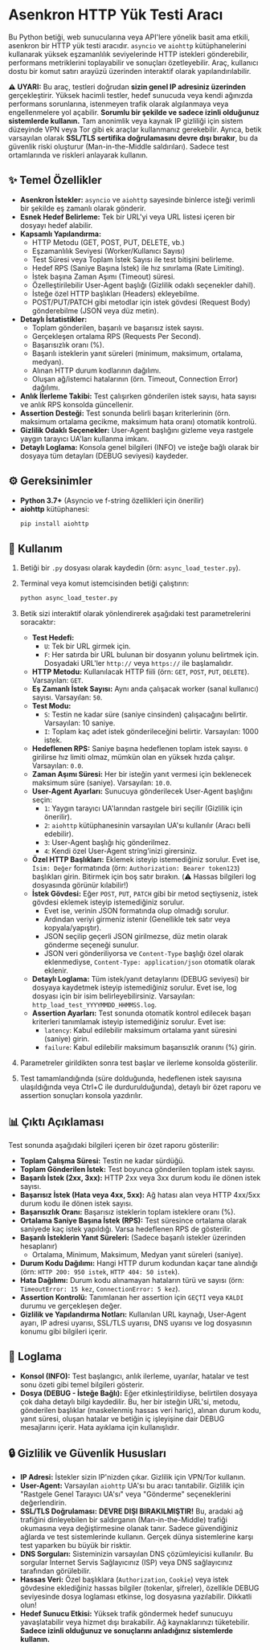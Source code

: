 # Asenkron HTTP Yük Testi Aracı

Bu Python betiği, web sunucularına veya API'lere yönelik basit ama etkili, asenkron bir HTTP yük testi aracıdır. `asyncio` ve `aiohttp` kütüphanelerini kullanarak yüksek eşzamanlılık seviyelerinde HTTP istekleri gönderebilir, performans metriklerini toplayabilir ve sonuçları özetleyebilir. Araç, kullanıcı dostu bir komut satırı arayüzü üzerinden interaktif olarak yapılandırılabilir.

**⚠️ UYARI:** Bu araç, testleri doğrudan **sizin genel IP adresiniz üzerinden** gerçekleştirir. Yüksek hacimli testler, hedef sunucuda veya kendi ağınızda performans sorunlarına, istenmeyen trafik olarak algılanmaya veya engellenmelere yol açabilir. **Sorumlu bir şekilde ve sadece izinli olduğunuz sistemlerde kullanın.** Tam anonimlik veya kaynak IP gizliliği için sistem düzeyinde VPN veya Tor gibi ek araçlar kullanmanız gerekebilir. Ayrıca, betik varsayılan olarak **SSL/TLS sertifika doğrulamasını devre dışı bırakır**, bu da güvenlik riski oluşturur (Man-in-the-Middle saldırıları). Sadece test ortamlarında ve riskleri anlayarak kullanın.

## ✨ Temel Özellikler

* **Asenkron İstekler:** `asyncio` ve `aiohttp` sayesinde binlerce isteği verimli bir şekilde eş zamanlı olarak gönderir.
* **Esnek Hedef Belirleme:** Tek bir URL'yi veya URL listesi içeren bir dosyayı hedef alabilir.
* **Kapsamlı Yapılandırma:**
    * HTTP Metodu (GET, POST, PUT, DELETE, vb.)
    * Eşzamanlılık Seviyesi (Worker/Kullanıcı Sayısı)
    * Test Süresi veya Toplam İstek Sayısı ile test bitişini belirleme.
    * Hedef RPS (Saniye Başına İstek) ile hız sınırlama (Rate Limiting).
    * İstek başına Zaman Aşımı (Timeout) süresi.
    * Özelleştirilebilir User-Agent başlığı (Gizlilik odaklı seçenekler dahil).
    * İsteğe özel HTTP başlıkları (Headers) ekleyebilme.
    * POST/PUT/PATCH gibi metodlar için istek gövdesi (Request Body) gönderebilme (JSON veya düz metin).
* **Detaylı İstatistikler:**
    * Toplam gönderilen, başarılı ve başarısız istek sayısı.
    * Gerçekleşen ortalama RPS (Requests Per Second).
    * Başarısızlık oranı (%).
    * Başarılı isteklerin yanıt süreleri (minimum, maksimum, ortalama, medyan).
    * Alınan HTTP durum kodlarının dağılımı.
    * Oluşan ağ/istemci hatalarının (örn. Timeout, Connection Error) dağılımı.
* **Anlık İlerleme Takibi:** Test çalışırken gönderilen istek sayısı, hata sayısı ve anlık RPS konsolda güncellenir.
* **Assertion Desteği:** Test sonunda belirli başarı kriterlerinin (örn. maksimum ortalama gecikme, maksimum hata oranı) otomatik kontrolü.
* **Gizlilik Odaklı Seçenekler:** User-Agent başlığını gizleme veya rastgele yaygın tarayıcı UA'ları kullanma imkanı.
* **Detaylı Loglama:** Konsola genel bilgileri (INFO) ve isteğe bağlı olarak bir dosyaya tüm detayları (DEBUG seviyesi) kaydeder.

## ⚙️ Gereksinimler

* **Python 3.7+** (Asyncio ve f-string özellikleri için önerilir)
* **aiohttp** kütüphanesi:
    ```bash
    pip install aiohttp
    ```

## 🚀 Kullanım

1.  Betiği bir `.py` dosyası olarak kaydedin (örn: `async_load_tester.py`).
2.  Terminal veya komut istemcisinden betiği çalıştırın:
    ```bash
    python async_load_tester.py
    ```
3.  Betik sizi interaktif olarak yönlendirerek aşağıdaki test parametrelerini soracaktır:

    * **Test Hedefi:**
        * `U`: Tek bir URL girmek için.
        * `F`: Her satırda bir URL bulunan bir dosyanın yolunu belirtmek için. Dosyadaki URL'ler `http://` veya `https://` ile başlamalıdır.
    * **HTTP Metodu:** Kullanılacak HTTP fiili (örn: `GET`, `POST`, `PUT`, `DELETE`). Varsayılan: `GET`.
    * **Eş Zamanlı İstek Sayısı:** Aynı anda çalışacak worker (sanal kullanıcı) sayısı. Varsayılan: `50`.
    * **Test Modu:**
        * `S`: Testin ne kadar süre (saniye cinsinden) çalışacağını belirtir. Varsayılan: 10 saniye.
        * `I`: Toplam kaç adet istek gönderileceğini belirtir. Varsayılan: 1000 istek.
    * **Hedeflenen RPS:** Saniye başına hedeflenen toplam istek sayısı. `0` girilirse hız limiti olmaz, mümkün olan en yüksek hızda çalışır. Varsayılan: `0.0`.
    * **Zaman Aşımı Süresi:** Her bir isteğin yanıt vermesi için beklenecek maksimum süre (saniye). Varsayılan: `10.0`.
    * **User-Agent Ayarları:** Sunucuya gönderilecek User-Agent başlığını seçin:
        * `1`: Yaygın tarayıcı UA'larından rastgele biri seçilir (Gizlilik için önerilir).
        * `2`: `aiohttp` kütüphanesinin varsayılan UA'sı kullanılır (Aracı belli edebilir).
        * `3`: User-Agent başlığı hiç gönderilmez.
        * `4`: Kendi özel User-Agent string'inizi girersiniz.
    * **Özel HTTP Başlıkları:** Eklemek isteyip istemediğiniz sorulur. Evet ise, `İsim: Değer` formatında (örn: `Authorization: Bearer token123`) başlıkları girin. Bitirmek için boş satır bırakın. (⚠️ Hassas bilgileri log dosyasında görünür kılabilir!)
    * **İstek Gövdesi:** Eğer `POST`, `PUT`, `PATCH` gibi bir metod seçtiyseniz, istek gövdesi eklemek isteyip istemediğiniz sorulur.
        * Evet ise, verinin JSON formatında olup olmadığı sorulur.
        * Ardından veriyi girmeniz istenir (Genellikle tek satır veya kopyala/yapıştır).
        * JSON seçilip geçerli JSON girilmezse, düz metin olarak gönderme seçeneği sunulur.
        * JSON veri gönderiliyorsa ve `Content-Type` başlığı özel olarak eklenmediyse, `Content-Type: application/json` otomatik olarak eklenir.
    * **Detaylı Loglama:** Tüm istek/yanıt detaylarını (DEBUG seviyesi) bir dosyaya kaydetmek isteyip istemediğiniz sorulur. Evet ise, log dosyası için bir isim belirleyebilirsiniz. Varsayılan: `http_load_test_YYYYMMDD_HHMMSS.log`.
    * **Assertion Ayarları:** Test sonunda otomatik kontrol edilecek başarı kriterleri tanımlamak isteyip istemediğiniz sorulur. Evet ise:
        * `latency`: Kabul edilebilir maksimum ortalama yanıt süresini (saniye) girin.
        * `failure`: Kabul edilebilir maksimum başarısızlık oranını (%) girin.

4.  Parametreler girildikten sonra test başlar ve ilerleme konsolda gösterilir.
5.  Test tamamlandığında (süre dolduğunda, hedeflenen istek sayısına ulaşıldığında veya Ctrl+C ile durdurulduğunda), detaylı bir özet raporu ve assertion sonuçları konsola yazdırılır.

## 📊 Çıktı Açıklaması

Test sonunda aşağıdaki bilgileri içeren bir özet raporu gösterilir:

* **Toplam Çalışma Süresi:** Testin ne kadar sürdüğü.
* **Toplam Gönderilen İstek:** Test boyunca gönderilen toplam istek sayısı.
* **Başarılı İstek (2xx, 3xx):** HTTP 2xx veya 3xx durum kodu ile dönen istek sayısı.
* **Başarısız İstek (Hata veya 4xx, 5xx):** Ağ hatası alan veya HTTP 4xx/5xx durum kodu ile dönen istek sayısı.
* **Başarısızlık Oranı:** Başarısız isteklerin toplam isteklere oranı (%).
* **Ortalama Saniye Başına İstek (RPS):** Test süresince ortalama olarak saniyede kaç istek yapıldığı. Varsa hedeflenen RPS de gösterilir.
* **Başarılı İsteklerin Yanıt Süreleri:** (Sadece başarılı istekler üzerinden hesaplanır)
    * Ortalama, Minimum, Maksimum, Medyan yanıt süreleri (saniye).
* **Durum Kodu Dağılımı:** Hangi HTTP durum kodundan kaçar tane alındığı (örn: `HTTP 200: 950 istek`, `HTTP 404: 50 istek`).
* **Hata Dağılımı:** Durum kodu alınamayan hataların türü ve sayısı (örn: `TimeoutError: 15 kez`, `ConnectionError: 5 kez`).
* **Assertion Kontrolü:** Tanımlanan her assertion için `GEÇTİ` veya `KALDI` durumu ve gerçekleşen değer.
* **Gizlilik ve Yapılandırma Notları:** Kullanılan URL kaynağı, User-Agent ayarı, IP adresi uyarısı, SSL/TLS uyarısı, DNS uyarısı ve log dosyasının konumu gibi bilgileri içerir.

## 📝 Loglama

* **Konsol (INFO):** Test başlangıcı, anlık ilerleme, uyarılar, hatalar ve test sonu özeti gibi temel bilgileri gösterir.
* **Dosya (DEBUG - İsteğe Bağlı):** Eğer etkinleştirildiyse, belirtilen dosyaya çok daha detaylı bilgi kaydedilir. Bu, her bir isteğin URL'si, metodu, gönderilen başlıklar (maskelenmiş hassas veri hariç), alınan durum kodu, yanıt süresi, oluşan hatalar ve betiğin iç işleyişine dair DEBUG mesajlarını içerir. Hata ayıklama için kullanışlıdır.

## 🔒 Gizlilik ve Güvenlik Hususları

* **IP Adresi:** İstekler sizin IP'nizden çıkar. Gizlilik için VPN/Tor kullanın.
* **User-Agent:** Varsayılan `aiohttp` UA'sı bu aracı tanıtabilir. Gizlilik için "Rastgele Genel Tarayıcı UA'sı" veya "Gönderme" seçeneklerini değerlendirin.
* **SSL/TLS Doğrulaması:** **DEVRE DIŞI BIRAKILMIŞTIR!** Bu, aradaki ağ trafiğini dinleyebilen bir saldırganın (Man-in-the-Middle) trafiği okumasına veya değiştirmesine olanak tanır. Sadece güvendiğiniz ağlarda ve test sistemlerinde kullanın. Gerçek dünya sistemlerine karşı test yaparken bu büyük bir risktir.
* **DNS Sorguları:** Sisteminizin varsayılan DNS çözümleyicisi kullanılır. Bu sorgular İnternet Servis Sağlayıcınız (ISP) veya DNS sağlayıcınız tarafından görülebilir.
* **Hassas Veri:** Özel başlıklara (`Authorization`, `Cookie`) veya istek gövdesine eklediğiniz hassas bilgiler (tokenlar, şifreler), özellikle DEBUG seviyesinde dosya loglaması etkinse, log dosyasına yazılabilir. Dikkatli olun!
* **Hedef Sunucu Etkisi:** Yüksek trafik göndermek hedef sunucuyu yavaşlatabilir veya hizmet dışı bırakabilir. Ağ kaynaklarınızı tüketebilir. **Sadece izinli olduğunuz ve sonuçlarını anladığınız sistemlerde kullanın.**
